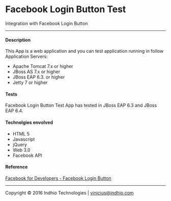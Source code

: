 # Facebook Login Button Test
Integration with Facebook Login Button

---

#### Description

This App is a web application and you can test application running in follow Application Servers:

- Apache Tomcat 7.x or higher 
- JBoss AS 7.x or higher 
- JBoss EAP 6.3. or higher 
- Jetty 7 or higher

#### Tests

Facebook Login Button Test App has tested in JBoss EAP 6.3 and JBoss EAP 6.4.

#### Technolgies envolved

- HTML 5
- Javascript 
- jQuery
- Web 3.0
- Facebook API
    
#### Reference    
    
[Facebook for Developers - Facebook Login Button](https://developers.facebook.com/docs/facebook-login/web)

---

Copyright © 2016 Indhio Technologies | [vinicius@indhio.com](vinicius@indhio.com)
